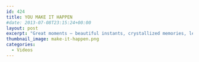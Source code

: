 ```yaml
---
id: 424
title: YOU MAKE IT HAPPEN
#date: 2013-07-08T23:15:24+00:00
layout: post
excerpt: "Great moments — beautiful instants, crystallized memories, learning, growth — don't just happen. You make it happen."
thumbnail_image: make-it-happen.png
categories:
  - Videos
---
```

